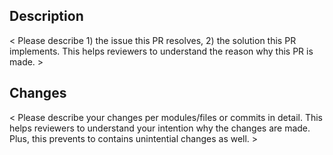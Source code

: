 Description
---
< Please describe 1) the issue this PR resolves, 2) the solution this PR implements. This helps reviewers to understand the reason why this PR is made. >

Changes
---
< Please describe your changes per modules/files or commits in detail. This helps reviewers to understand your intention why the changes are made. Plus, this prevents to contains unintential changes as well. >